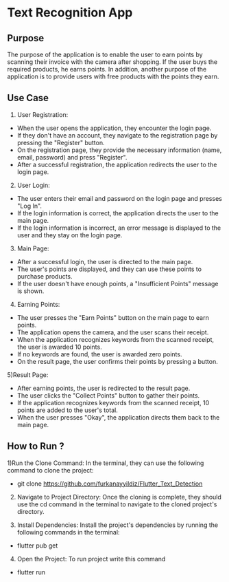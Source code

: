 # Text Recognition App

## Purpose

The purpose of the application is to enable the user to earn points by scanning their invoice with the camera after shopping. If the user buys the required products, he earns points. In addition, another purpose of the application is to provide users with free products with the points they earn.

## Use Case

1) User Registration:

- When the user opens the application, they encounter the login page.
- If they don't have an account, they navigate to the registration page by pressing the "Register" button.
- On the registration page, they provide the necessary information (name, email, password) and press "Register".
- After a successful registration, the application redirects the user to the login page.

2) User Login:

- The user enters their email and password on the login page and presses "Log In".
- If the login information is correct, the application directs the user to the main page.
- If the login information is incorrect, an error message is displayed to the user and they stay on the login page.

3) Main Page:

- After a successful login, the user is directed to the main page.
- The user's points are displayed, and they can use these points to purchase products.
- If the user doesn't have enough points, a "Insufficient Points" message is shown.

4) Earning Points:

- The user presses the "Earn Points" button on the main page to earn points.
- The application opens the camera, and the user scans their receipt.
- When the application recognizes keywords from the scanned receipt, the user is awarded 10 points.
- If no keywords are found, the user is awarded zero points.
- On the result page, the user confirms their points by pressing a button.

5)Result Page:

- After earning points, the user is redirected to the result page.
- The user clicks the "Collect Points" button to gather their points.
- If the application recognizes keywords from the scanned receipt, 10 points are added to the user's total.
- When the user presses "Okay", the application directs them back to the main page.

## How to Run ?

1)Run the Clone Command:
In the terminal, they can use the following command to clone the project:

  - git clone https://github.com/furkanayyildiz/Flutter_Text_Detection

2) Navigate to Project Directory:
Once the cloning is complete, they should use the cd command in the terminal to navigate to the cloned project's directory.

3) Install Dependencies:
Install the project's dependencies by running the following commands in the terminal:
 - flutter pub get
4) Open the Project:
 To run project write this command
 - flutter run



